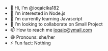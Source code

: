 - 👋 Hi, I’m @ioqaicika182
- 👀 I’m interested in Node.js
- 🌱 I’m currently learning Javascript
- 💞️ I’m looking to collaborate on Small Project
- 📫 How to reach me ioqaic@ymail.com
- 😄 Pronouns: she/her
- ⚡ Fun fact: Nothing

<!---
ioqaicika182/ioqaicika182 is a ✨ special ✨ repository because its `README.md` (this file) appears on your GitHub profile.
You can click the Preview link to take a look at your changes.
--->
